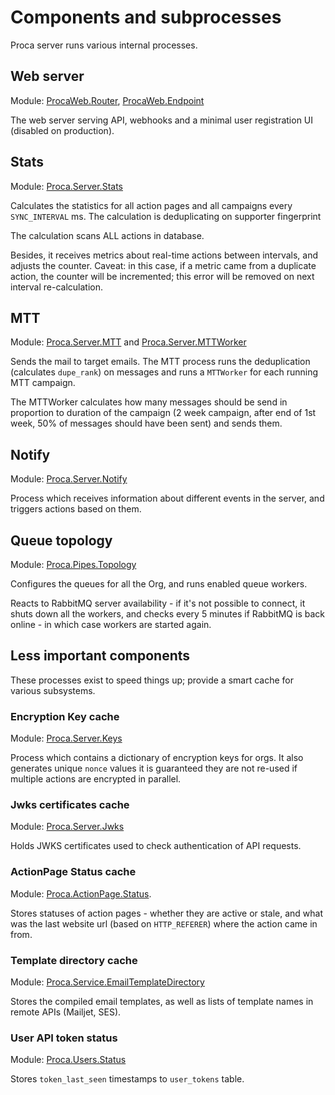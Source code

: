 # Components and subprocesses

Proca server runs various internal processes.

## Web server

Module: [ProcaWeb.Router](ProcaWeb.Router.html), [ProcaWeb.Endpoint](ProcaWeb.Endpoint)

The web server serving API, webhooks and a minimal user registration UI (disabled on production).

## Stats

Module: [Proca.Server.Stats](Proca.Server.Stats.html)

Calculates the statistics for all action pages and all campaigns every `SYNC_INTERVAL` ms.
The calculation is deduplicating on supporter fingerprint

The calculation scans ALL actions in database.

Besides, it receives metrics about real-time actions between intervals, and adjusts the counter. Caveat: in this case, if a metric came from a duplicate action, the counter will be incremented; this error will be removed on next interval re-calculation.

## MTT 

Module: [Proca.Server.MTT](Proca.Server.MTT.html) and [Proca.Server.MTTWorker](Proca.Server.MTTWorker.html)

Sends the mail to target emails. The MTT process runs the deduplication (calculates `dupe_rank`) on messages and runs a `MTTWorker` for each running MTT campaign.

The MTTWorker calculates how many messages should be send in proportion to duration of the campaign (2 week campaign, after end of 1st week, 50% of messages should have been sent) and sends them.

## Notify

Module: [Proca.Server.Notify](Proca.Server.Notify.html)

Process which receives information about different events in the server, and triggers actions based on them.


## Queue topology

Module: [Proca.Pipes.Topology](Proca.Pipes.Topology.html)

Configures the queues for all the Org, and runs enabled queue workers.

Reacts to RabbitMQ server availability - if it's not possible to connect, it shuts down all the workers, and checks every 5 minutes if RabbitMQ is back online - in which case workers are started again.

## Less important components

These processes exist to speed things up; provide a smart cache for various subsystems. 

### Encryption Key cache
Module: [Proca.Server.Keys](Proca.Server.Keys.html)

Process which contains a dictionary of encryption keys for orgs. It also generates unique `nonce` values it is guaranteed they are not re-used if multiple actions are encrypted in parallel.

### Jwks certificates cache

Module: [Proca.Server.Jwks](Proca.Server.Jwks.html)

Holds JWKS certificates used to check authentication of API requests.

### ActionPage Status cache

Module: [Proca.ActionPage.Status](Proca.ActionPage.Status.html).

Stores statuses of action pages - whether they are active or stale, and what was
the last website url (based on `HTTP_REFERER`) where the action came in from.

### Template directory cache

Module: [Proca.Service.EmailTemplateDirectory](Proca.Service.EmailTemplateDirectory.html)

Stores the compiled email templates, as well as lists of template names in remote APIs (Mailjet, SES).

### User API token status

Module: [Proca.Users.Status](Proca.Users.Status.html)

Stores `token_last_seen` timestamps to `user_tokens` table.
